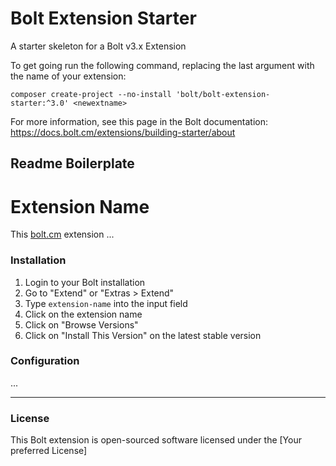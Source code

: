 Bolt Extension Starter
======================

A starter skeleton for a Bolt v3.x Extension

To get going run the following command, replacing the last argument with the name of your extension:

`composer create-project --no-install 'bolt/bolt-extension-starter:^3.0' <newextname>`  

For more information, see this page in the Bolt documentation: https://docs.bolt.cm/extensions/building-starter/about

## Readme Boilerplate

Extension Name
======================

This [bolt.cm](https://bolt.cm/) extension ...

### Installation
1. Login to your Bolt installation
2. Go to "Extend" or "Extras > Extend"
3. Type `extension-name` into the input field
4. Click on the extension name
5. Click on "Browse Versions"
6. Click on "Install This Version" on the latest stable version

### Configuration
...

---

### License

This Bolt extension is open-sourced software licensed under the [Your preferred License]
